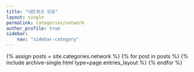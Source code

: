 ```yaml
---
title: "네트워크 모음"
layout: single
permalink: categories/network
author_profile: true
sidebar:                  
    nav: "sidebar-category"
---
```


 {% assign posts = site.categories.network %}
 {% for post in posts %} {% include archive-single.html type=page.entries_layout %} {% endfor %}

